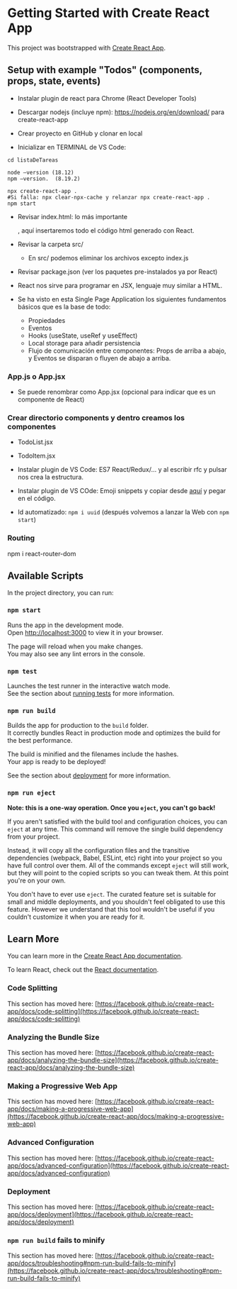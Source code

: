# Getting Started with Create React App

This project was bootstrapped with [Create React App](https://github.com/facebook/create-react-app).

## Setup with example "Todos"  (components, props, state, events)

- Instalar plugin de react para Chrome (React Developer Tools)

- Descargar nodejs (incluye npm): https://nodejs.org/en/download/ para create-react-app

- Crear proyecto en GitHub y clonar en local

- Inicializar en TERMINAL de VS Code:
```shell
cd listaDeTareas

node —version (18.12)
npm —version.  (8.19.2)

npx create-react-app .
#Si falla: npx clear-npx-cache y relanzar npx create-react-app .
npm start

```

- Revisar index.html: lo más importante <div id="root"></div>, aquí insertaremos todo el código html generado con React.
- Revisar la carpeta src/
  - En src/ podemos eliminar los archivos excepto index.js
- Revisar package.json (ver los paquetes pre-instalados ya por React)
- React nos sirve para programar en JSX, lenguaje muy similar a HTML.

- Se ha visto en esta Single Page Application los siguientes fundamentos básicos que es la base de todo:
  - Propiedades
  - Eventos
  - Hooks (useState, useRef y useEffect)
  - Local storage para añadir persistencia
  - Flujo de comunicación entre componentes: Props de arriba a abajo, y Eventos se disparan o fluyen de abajo a arriba.

### App.js o App.jsx
- Se puede renombrar como App.jsx (opcional para indicar que es un componente de React)

### Crear directorio components y dentro creamos los componentes
- TodoList.jsx
- TodoItem.jsx

- Instalar plugin de VS Code: ES7 React/Redux/... y al escribir rfc y pulsar <intro> nos crea la estructura.

- Instalar plugin de VS COde: Emoji snippets y copiar desde [aquí](https://emojipedia.org/symbols/) y pegar en el código.

- Id automatizado:  `npm i uuid`  (después volvemos a lanzar la Web con `npm start`)

### Routing
npm i react-router-dom

## Available Scripts

In the project directory, you can run:

### `npm start`

Runs the app in the development mode.\
Open [http://localhost:3000](http://localhost:3000) to view it in your browser.

The page will reload when you make changes.\
You may also see any lint errors in the console.

### `npm test`

Launches the test runner in the interactive watch mode.\
See the section about [running tests](https://facebook.github.io/create-react-app/docs/running-tests) for more information.

### `npm run build`

Builds the app for production to the `build` folder.\
It correctly bundles React in production mode and optimizes the build for the best performance.

The build is minified and the filenames include the hashes.\
Your app is ready to be deployed!

See the section about [deployment](https://facebook.github.io/create-react-app/docs/deployment) for more information.

### `npm run eject`

**Note: this is a one-way operation. Once you `eject`, you can't go back!**

If you aren't satisfied with the build tool and configuration choices, you can `eject` at any time. This command will remove the single build dependency from your project.

Instead, it will copy all the configuration files and the transitive dependencies (webpack, Babel, ESLint, etc) right into your project so you have full control over them. All of the commands except `eject` will still work, but they will point to the copied scripts so you can tweak them. At this point you're on your own.

You don't have to ever use `eject`. The curated feature set is suitable for small and middle deployments, and you shouldn't feel obligated to use this feature. However we understand that this tool wouldn't be useful if you couldn't customize it when you are ready for it.

## Learn More

You can learn more in the [Create React App documentation](https://facebook.github.io/create-react-app/docs/getting-started).

To learn React, check out the [React documentation](https://reactjs.org/).

### Code Splitting

This section has moved here: [https://facebook.github.io/create-react-app/docs/code-splitting](https://facebook.github.io/create-react-app/docs/code-splitting)

### Analyzing the Bundle Size

This section has moved here: [https://facebook.github.io/create-react-app/docs/analyzing-the-bundle-size](https://facebook.github.io/create-react-app/docs/analyzing-the-bundle-size)

### Making a Progressive Web App

This section has moved here: [https://facebook.github.io/create-react-app/docs/making-a-progressive-web-app](https://facebook.github.io/create-react-app/docs/making-a-progressive-web-app)

### Advanced Configuration

This section has moved here: [https://facebook.github.io/create-react-app/docs/advanced-configuration](https://facebook.github.io/create-react-app/docs/advanced-configuration)

### Deployment

This section has moved here: [https://facebook.github.io/create-react-app/docs/deployment](https://facebook.github.io/create-react-app/docs/deployment)

### `npm run build` fails to minify

This section has moved here: [https://facebook.github.io/create-react-app/docs/troubleshooting#npm-run-build-fails-to-minify](https://facebook.github.io/create-react-app/docs/troubleshooting#npm-run-build-fails-to-minify)
